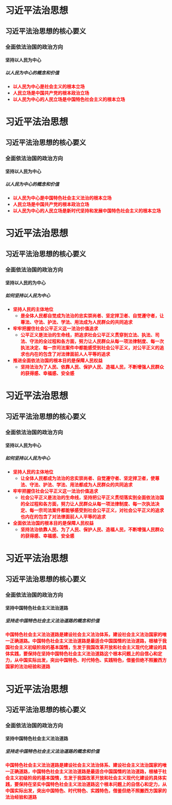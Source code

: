 # 习近平法治思想

## 习近平法治思想的核心要义

### 全面依法治国的政治方向

#### 坚持以人民为中心

##### 以人民为中心的概念和价值

- <strong style="color: red;">以人民为中心是社会主义的根本立场</strong>
- <strong style="color: red;">人民立场是中国共产党的根本政治立场</strong>
- <strong style="color: red;">以人民为中心的人民立场是中国特色社会主义的根本立场</strong>

# 习近平法治思想

## 习近平法治思想的核心要义

### 全面依法治国的政治方向

#### 坚持以人民为中心

##### 以人民为中心的概念和价值

- <strong style="color: red;">以人民为中心是中国特色社会主义法治的根本立场</strong>
- <strong style="color: red;">人民立场是中国共产党的根本政治立场</strong>
- <strong style="color: red;">以人民为中心的人民立场是新时代坚持和发展中国特色社会主义的根本立场</strong>

# 习近平法治思想

## 习近平法治思想的核心要义

### 全面依法治国的政治方向

#### 坚持以人民的为中心

##### 如何坚持以人民为中心

- <strong style="color: red;">坚持人民的主体地位</strong>
  - <strong style="color: red;">是全体人民都自觉成为法治的忠实崇尚者、坚定捍卫者、自觉遵守者，让尊法、守法、护法、学法、用法成为人民群众的共同追求</strong>
- <strong style="color: red;">牢牢把握住社会公平正义这一法治价值追求</strong>
  - <strong style="color: red;">公平正义是法治的生命线，把追求社会公平正义贯穿到立法、执法、司法、守法的全过程和各方面，努力让人民群众从每一项法律制度、每一次执法决定、每一宗司法案件中都能感受到社会公平正义，对公平正义的追求也内在的包含了对法律面前人人平等的追求</strong>
- <strong style="color: red;">推进全面依法治国的根本目的是保障人民权益</strong>
  - <strong style="color: red;">坚持法治为了人民、依靠人民、保护人民、造福人民，不断增强人民群众的获得感、幸福感、安全感</strong>

# 习近平法治思想

## 习近平法治思想的核心要义

### 全面依法治国的政治方向

#### 坚持以人民为中心

##### 如何坚持以人民为中心

- <strong style="color: red;">坚持人民的主体地位</strong>
  - <strong style="color: red;">让全体人民都成为法治的忠实崇尚者、自觉遵守者、坚定捍卫者，使尊法、守法、护法、学法、用法都成为人民群众的共同追求</strong>
- <strong style="color: red;">牢牢把握住社会公平正义这一法治价值追求</strong>
  - <strong style="color: red;">社会公平正义是法治的生命线，坚持把公平正义贯彻落实到全面依法治国的全过程和各方面，努力让人民群众从每一项法律制度、每一次执法决定、每一宗司法案件都能够感受到社会公平正义，对社会公平正义的追求也内在的包含了对法律面前人人平等的追求</strong>
- <strong style="color: red;">全面依法治国的根本目的是保障人民权益</strong>
  - <strong style="color: red;">坚持法治依靠人民、为了人民、保护人民、造福人民，不断增强人民群众的获得感、幸福感、安全感</strong>

# 习近平法治思想

## 习近平法治思想的核心要义

### 全面依法治国的政治方向

#### 坚持中国特色社会主义法治道路

##### 坚持走中国特色社会主义法治道路的概念和价值

<strong style="color: red;">中国特色社会主义法治道路是建设社会主义法治体系，建设社会主义法治国家的唯一正确道路。中国特色社会主义法治道路是最适合中国国情的法治道路，根植于我国社会主义初级阶段的基本国情，生发于我国改革开放和社会主义现代化建设的具体实践，要保持在坚持中国特色社会主义法治道路这个根本问题上的自信心和定力，从中国实际出发，突出中国特色、时代特色、实践特色，借鉴但绝不照搬西方国家的法治经验和道路</strong>

# 习近平法治思想

## 习近平法治思想的核心要义

### 全面依法治国的政治方向

#### 坚持中国特色社会主义法治道路

##### 坚持走中国特色社会主义法治道路的概念和价值

<strong style="color: red;">中国特色社会主义法治道路是建设社会主义法治体系、建设社会主义法治国家的唯一正确道路，中国特色社会主义法治道路是最适合中国国情的法治道路，根植于社会主义初级阶段的基本国情，生发于我国改革开放和社会主义现代化建设的具体实践，要保持在坚实中国特色社会主义法治道路这个根本问题上的自信心和定力，从中国实际出发，突出中国特色、时代特色、实践特色，借鉴但绝不照搬西方国家的法治经验和道路</strong>